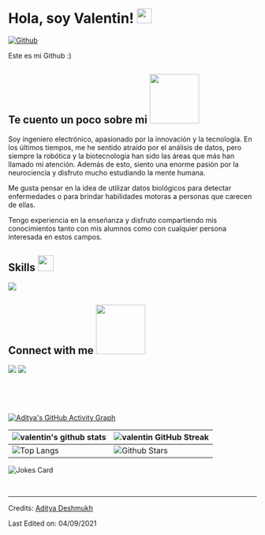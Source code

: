 

<h1> Hola, soy Valentin! <img src = "https://raw.githubusercontent.com/MartinHeinz/MartinHeinz/master/wave.gif" width = 30px>  </h1>
<p align='center'>
</p>



[![Github](https://img.shields.io/github/followers/Aditya664?label=Follow&style=social)](https://github.com/valentinbarco)

<div size='20px'> Este es mi Github :)
</div>

<h2> Te cuento un poco sobre mi <img src = "https://media0.giphy.com/media/KDDpcKigbfFpnejZs6/giphy.gif?cid=ecf05e47oy6f4zjs8g1qoiystc56cu7r9tb8a1fe76e05oty&rid=giphy.gif" width = 100px></h2>



Soy ingeniero electrónico, apasionado por la innovación y la tecnología. En los últimos tiempos, me he sentido atraído por el análisis de datos, pero siempre la robótica y la biotecnología han sido las áreas que más han llamado mi atención. Además de esto, siento una enorme pasión por la neurociencia y disfruto mucho estudiando la mente humana.

Me gusta pensar en la idea de utilizar datos biológicos para detectar enfermedades o para brindar habilidades motoras a personas que carecen de ellas.

Tengo experiencia en la enseñanza y disfruto compartiendo mis conocimientos tanto con mis alumnos como con cualquier persona interesada en estos campos.

<h2> Skills <img src = "https://media2.giphy.com/media/QssGEmpkyEOhBCb7e1/giphy.gif?cid=ecf05e47a0n3gi1bfqntqmob8g9aid1oyj2wr3ds3mg700bl&rid=giphy.gif" width = 32px> </h2>
<p align="left">
  <a href="https://skillicons.dev">
    <img src="https://skillicons.dev/icons?i=python,cpp,c,matlab,octave,js,tensorflow,pytorch,arduino,raspberrypi,git" />
  </a>
</p>


<h2> Connect with me  <img src='https://raw.githubusercontent.com/ShahriarShafin/ShahriarShafin/main/Assets/handshake.gif' width="100px"> </h2>
</p> </h2>
<p align="left">
  <a>
    <a href="https://www.linkedin.com/in/valentin-barco"><img src="https://skillicons.dev/icons?i=linkedin" /></a>
  </a>
   <a href="https://skillicons.dev">
    <a href="https://www.instagram.com/valentinbarcoo"><img src="https://skillicons.dev/icons?i=instagram" /></a>
  </a>
</p>
  
<br>
<br>
  <br>
  
[![Aditya's GitHub Activity Graph](https://activity-graph.herokuapp.com/graph?username=valentinbarco&theme=tokyonight)](https://git.io/praveenscience)

| ![valentin's github stats](https://github-readme-stats.vercel.app/api?username=valentinbarco&show_icons=true&theme=tokyonight) | ![valentin GitHub Streak](https://github-readme-streak-stats.herokuapp.com/?user=valentinbarco&theme=tokyonight) |
| --- | --- |
| ![Top Langs](https://github-readme-stats.vercel.app/api/top-langs/?username=valentinbarco&theme=tokyonight) | ![Github Stars](https://github-readme-stats.vercel.app/api?username=valentinbarco&show_icons=true&locale=en&count_private=true&hide_rank=true&custom_title=My%20GitHub%20Stats&disable_animations=true&theme=tokyonight) |

![Jokes Card](https://readme-jokes.vercel.app/api?theme=tokyonight)


<br>


-----
Credits: [Aditya Deshmukh](https://github.com/Aditya664)

Last Edited on: 04/09/2021
